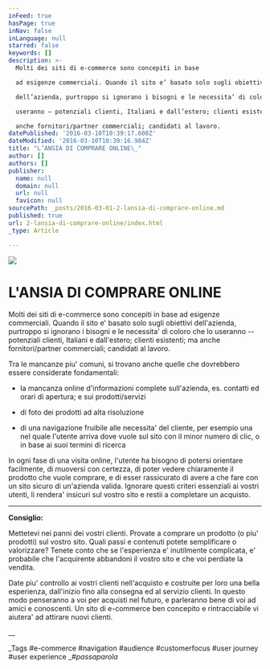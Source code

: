 ```yaml
---
inFeed: true
hasPage: true
inNav: false
inLanguage: null
starred: false
keywords: []
description: >-
  Molti dei siti di e-commerce sono concepiti in base

  ad esigenze commerciali. Quando il sito e’ basato solo sugli obiettivi

  dell’azienda, purtroppo si ignorano i bisogni e le necessita’ di coloro che lo

  useranno – potenziali clienti, Italiani e dall’estero; clienti esistenti; ma

  anche fornitori/partner commerciali; candidati al lavoro.
datePublished: '2016-03-10T10:39:17.608Z'
dateModified: '2016-03-10T10:39:16.984Z'
title: "L’ANSIA DI COMPRARE ONLINE\_"
author: []
authors: []
publisher:
  name: null
  domain: null
  url: null
  favicon: null
sourcePath: _posts/2016-03-01-2-lansia-di-comprare-online.md
published: true
url: 2-lansia-di-comprare-online/index.html
_type: Article

---
```

![](https://s3-us-west-2.amazonaws.com/the-grid-img/p/fea19b35ee6ef778b1b07a98298cf36f476a59a1.jpg)

# L'ANSIA DI COMPRARE ONLINE 

Molti dei siti di e-commerce sono concepiti in base
ad esigenze commerciali. Quando il sito e' basato solo sugli obiettivi
dell'azienda, purtroppo si ignorano i bisogni e le necessita' di coloro che lo
useranno -- potenziali clienti, Italiani e dall'estero; clienti esistenti; ma
anche fornitori/partner commerciali; candidati al lavoro.

Tra le mancanze piu' comuni, si trovano anche
quelle che dovrebbero essere considerate fondamentali: 

* la
mancanza online d'informazioni complete sull'azienda, es. contatti ed orari di
apertura; e sui prodotti/servizi

* di
foto dei prodotti ad alta risoluzione

* di
una navigazione fruibile alle necessita' del cliente, per esempio una nel quale
l'utente arriva dove vuole sul sito con il minor numero di clic, o in base ai
suoi termini di ricerca

In ogni fase di una visita online, l'utente ha
bisogno di potersi orientare facilmente, di muoversi con certezza, di poter
vedere chiaramente il prodotto che vuole comprare, e di esser rassicurato di
avere a che fare con un sito sicuro di un'azienda valida. Ignorare questi
criteri essenziali ai vostri utenti, li rendera' insicuri sul vostro sito e
restii a completare un acquisto.

****

**Consiglio:**

Mettetevi nei panni dei vostri clienti. Provate a
comprare un prodotto (o piu' prodotti) sul vostro sito. Quali passi e contenuti
potete semplificare o valorizzare? Tenete conto che se l'esperienza e'
inutilmente complicata, e' probabile che l'acquirente abbandoni il vostro sito
e che voi perdiate la vendita. 

Date piu' controllo ai vostri clienti nell'acquisto
e costruite per loro una bella esperienza, dall'inizio fino alla consegna ed al
servizio clienti. In questo modo penseranno a voi per acquisti nel futuro, e
parleranno bene di voi ad amici e conoscenti. Un sito di e-commerce ben
concepito e rintracciabile vi aiutera' ad attirare nuovi clienti.

__

_Tags \#e-commerce \#navigation \#audience
\#customerfocus \#user journey \#user experience __\#passaparola_